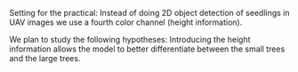 Setting for the practical:
Instead of doing 2D object detection of seedlings in UAV images we use a fourth color channel (height information).

We plan to study the following hypotheses:
Introducing the height information allows the model to better differentiate between the small trees and the large trees.
